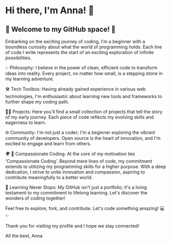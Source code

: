 # Hi there, I'm Anna! 👋  #

## 🚀 Welcome to my GitHub space! 🚀

Embarking on the exciting journey of coding, I'm a beginner with a boundless curiosity about what the world of programming holds. Each line of code I write represents the start of an exciting exploration of infinite possibilities.

💡 Philosophy: I believe in the power of clean, efficient code to transform ideas into reality. Every project, no matter how small, is a stepping stone in my learning adventure.

🛠️ Tech Toolbox: Having already gained experience in various web technologies, I'm enthusiastic about learning new tools and frameworks to further shape my coding path.

👩‍💻 Projects: Here you'll find a small collection of projects that tell the story of my early journey. Each piece of code reflects my evolving skills and eagerness to learn.

🌐 Community: I'm not just a coder; I'm a beginner exploring the vibrant community of developers. Open source is the heart of innovation, and I'm excited to engage and learn from others.

🌍 🌱 Compassionate Coding: At the core of my motivation lies 'Compassionate Coding'. Beyond mere lines of code, my commitment extends to utilizing my programming skills for a higher purpose. With a deep dedication, I strive to unite innovation and compassion, aspiring to contribute meaningfully to a better world.

🌟 Learning Never Stops: My GitHub isn't just a portfolio; it's a living testament to my commitment to lifelong learning. Let's discover the wonders of coding together!

Feel free to explore, fork, and contribute. Let's code something amazing! 💻✨

Thank you for visiting my profile and I hope we stay connected! 

All the best, 
Anna 
